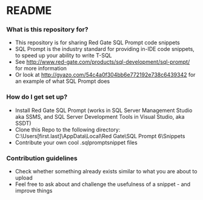 # README #

### What is this repository for? ###

* This repository is for sharing Red Gate SQL Prompt code snippets
* SQL Prompt is the industry standard for providing in-IDE code snippets, to speed up your ability to write T-SQL
* See http://www.red-gate.com/products/sql-development/sql-prompt/ for more information
* Or look at http://gyazo.com/54c4a0f304bb6e772192e738c6439342 for an example of what SQL Prompt does

### How do I get set up? ###

* Install Red Gate SQL Prompt (works in SQL Server Management Studio aka SSMS, and SQL Server Development Tools in Visual Studio, aka SSDT)
* Clone this Repo to the following directory: C:\Users\[first.last]\AppData\Local\Red Gate\SQL Prompt 6\Snippets
* Contribute your own cool .sqlpromptsnippet files

### Contribution guidelines ###

* Check whether something already exists similar to what you are about to upload
* Feel free to ask about and challenge the usefulness of a snippet - and improve things